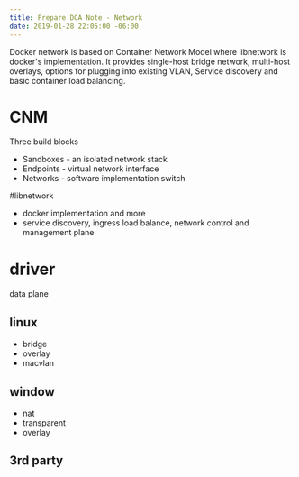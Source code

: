 ```yaml
---
title: Prepare DCA Note - Network
date: 2019-01-28 22:05:00 -06:00
---
```


Docker network is based on Container Network Model where libnetwork is docker's implementation. It provides single-host bridge network, multi-host overlays, options for plugging into existing VLAN, Service discovery and basic container load balancing.
<!--more-->

# CNM
Three build blocks
* Sandboxes - an isolated network stack
* Endpoints - virtual network interface
* Networks - software implementation switch

#libnetwork
* docker implementation and more 
* service discovery, ingress load balance, network control and management plane

# driver
data plane
## linux 
 * bridge
 * overlay
  * macvlan
## window
  * nat
  * transparent
  * overlay
## 3rd party